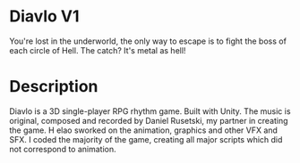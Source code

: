# Diavlo V1
You're lost in the underworld, the only way to escape is to fight the boss of each circle of Hell. The catch? It's metal as hell!

# Description
Diavlo is a 3D single-player RPG rhythm game. Built with Unity. 
The music is original, composed and recorded by Daniel Rusetski, my partner in creating the game. H elao sworked on the animation, graphics and other VFX and SFX.
I coded the majority of the game, creating all major scripts which did not correspond to animation. 


